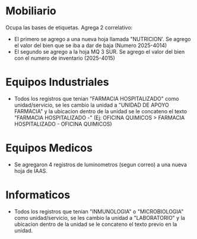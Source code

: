 # Mobiliario

Ocupa las bases de etiquetas. Agrega 2 correlativo:

- El primero se agrego a una nueva hoja llamada "NUTRICION'. Se agrego el valor del bien que se iba a dar de baja (Numero 2025-4014)
- El segundo se agrego a la hoja MQ 3 SUR. Se agrego el valor del bien con el numero de inventario (2025-4015)

# Equipos Industriales

- Todos los registros que tenian "FARMACIA HOSPITALIZADO" como unidad/servicio, se les cambio la unidad a "UNIDAD DE APOYO FARMACIA" y la ubicacion dentro de la unidad se le concateno el texto "FARMACIA HOSPITALIZADO -" (Ej: OFICINA QUIMICOS > FARMACIA HOSPITALIZADO - OFICINA QUIMICOS)

# Equipos Medicos

- Se agregaron 4 registros de luminometros (segun correo) a una nueva hoja de IAAS.

# Informaticos

- Todos los registros que tenian "INMUNOLOGIA" o "MICROBIOLOGIA" como unidad/servicio, se les cambio la unidad a "LABORATORIO" y la ubicacion dentro de la unidad se le concateno el texto previo en la unidad.
